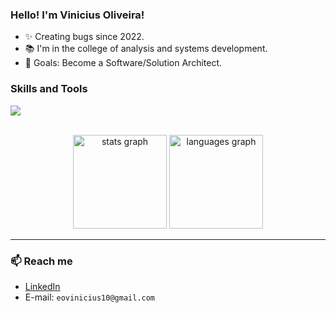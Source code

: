 ### Hello! I'm Vinicius Oliveira!

- ✨ Creating bugs since 2022.
- 📚 I'm in the college of analysis and systems development.
- 🎯 Goals: Become a Software/Solution Architect.

###

###

<h3>
    Skills and Tools
</h3>

<p align="left">
    <img src="https://skillicons.dev/icons?i=vscode,cs,dotnet,golang,docker,nodejs,typescript,git,github,azure,aws" />
</p>

<br clear="both">

<div align="center">
  <img src="https://github-readme-stats.vercel.app/api?username=eovinicius&hide_title=false&hide_rank=false&show_icons=true&include_all_commits=true&count_private=true&disable_animations=false&theme=github_dark&locale=en&hide_border=false&order=1" height="150" alt="stats graph"  />
  <img src="https://github-readme-stats.vercel.app/api/top-langs?username=eovinicius&locale=en&hide_title=false&layout=compact&card_width=320&langs_count=3&theme=github_dark&hide_border=false&order=2" height="150" alt="languages graph"  />
</div>

---

<h3>📫 Reach me</h3>

- [LinkedIn](https://www.linkedin.com/in/eovinicius/)
- E-mail: `eovinicius10@gmail.com` 

